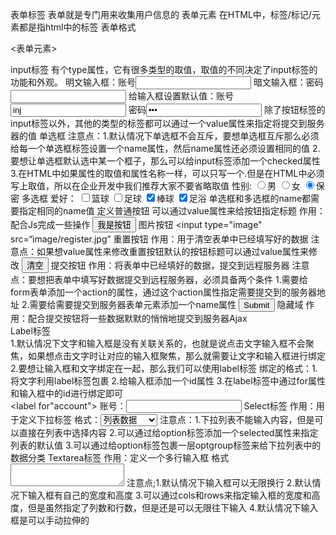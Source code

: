 表单标签       表单就是专门用来收集用户信息的
            表单元素    在HTML中，标签/标记/元素都是指html中的标签
        表单格式<form>
                                          <表单元素>
                     </form>
input标签    有个type属性，它有很多类型的取值，取值的不同决定了input标签的功能和外观。
     明文输入框：账号<input type="text">
       暗文输入框：密码<input type="password">
  给输入框设置默认值：账号<input type="text" value="inj">
                                          密码<input type="password" value="123">
除了按钮标签的input标签以外，其他的类型的标签都可以通过一个value属性来指定将提交到服务器的值
单选框
注意点：1.默认情况下单选框不会互斥，要想单选框互斥那么必须给每一个单选框标签设置一个name属性，然后name属性还必须设置相同的值
                 2.要想让单选框默认选中某一个框子，那么可以给input标签添加一个checked属性
             3.在HTML中如果属性的取值和属性名称一样，可以只写一个.但是在HTML中必须写上取值，所以在企业开发中我们推荐大家不要省略取值
             性别:
                      <input type="radio" name="xxx">男
                 <input type="radio" name="xxx">女
                  <input type="radio" name="xxx" checked>保密
多选框
             爱好：
                 <input type="checkbox" >篮球
                 <input type="checkbox" >足球
                  <input type="checkbox"  checked="checked">棒球
                 <input type="checkbox"  checked="checked">足浴
             单选框和多选框的name都需要指定相同的name值
定义普通按钮        可以通过value属性来给按钮指定标题
               作用：配合Js完成一些操作
                        <input type="button" value="我是按钮" >
图片按钮       <input type="image"  src=“image/register.jpg”
重置按钮        作用：用于清空表单中已经填写好的数据
注意点：如果想value属性来修改重置按钮默认的按钮标题可以通过value属性来修改
               <input type="reset"      value="清空">
提交按钮    作用：将表单中已经填好的数据，提交到远程服务器
          注意点：要想把表单中填写好数据提交到远程服务器，必须具备两个条件      1.需要给form表单添加一个action的属性，通过这个action属性指定需要提交到的服务器地址
            2.需要给需要提交到服务器表单元素添加一个name属性
          <input type="submit" >
隐藏域
      作用：配合提交按钮将一些数据默默的悄悄地提交到服务器Ajax
    <input type="hidden" name="cc"  value="kukuku">    
Label标签       
 1.默认情况下文字和输入框是没有关联关系的，也就是说点击文字输入框不会聚焦，如果想点击文字时让对应的输入框聚焦，那么就需要让文字和输入框进行绑定
2.要想让输入框和文字绑定在一起，那么我们可以使用label标签
        绑定的格式：1.将文字利用label标签包裹
                               2.给输入框添加一个id属性
                                  3.在label标签中通过for属性和输入框中的id进行绑定即可               
                         <label for"account">
                                     账号：<input type="text" id="account">
                         </label>
Select标签      作用：用于定义下拉标签
      格式：<select>
                          <optgroup label="分组名称">
                         <option>列表数据</option>
                           <option>列表数据</option>
                   </optgroup>
                    </select>
注意点：1.下拉列表不能输入内容，但是可以直接在列表中选择内容
              2.可以通过给option标签添加一个selected属性来指定列表的默认值
               3.可以通过给option标签包裹一层optgroup标签来给下拉列表中的数据分类
Textarea标签        作用：定义一个多行输入框
        格式<textarea>
               </textarea>
注意点;1.默认情况下输入框可以无限换行
           2.默认情况下输入框有自己的宽度和高度
          3.可以通过cols和rows来指定输入框的宽度和高度，但是虽然指定了列数和行数，但是还是可以无限往下输入
         4.默认情况下输入框是可以手动拉伸的
